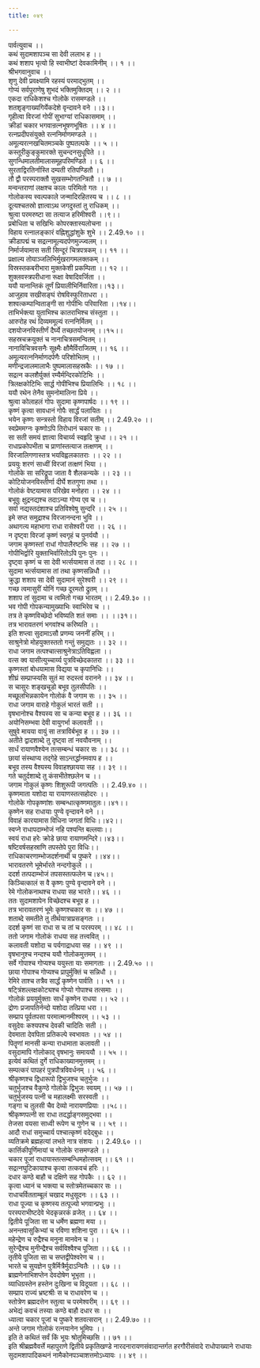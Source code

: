 ```yaml
---
title: ०४९

---
```

पार्वत्युवाच ।।  
कथं सुदामशापञ्च सा देवी ललाभ ह ।।  
कथं शशाप भृत्यो हि स्वाभीष्टां देवकामिनीम् ।। १ ।।  
श्रीभगवानुवाच ।।  
शृणु देवी प्रवक्ष्यामि रहस्यं परमाद्भुतम् ।।  
गोप्यं सर्वपुराणेषु शुभदं भक्तिमुक्तिदम् ।। २ ।।  
एकदा राधिकेशश्च गोलोके रासमण्डले ।।  
शतशृङ्गाख्यगिर्येकदेशे वृन्दावने वने ।।३।।  
गृहीत्वा विरजां गोपीं सुभाग्यां राधिकासमाम् ।।  
क्रीडां चकार भगवान्रत्नभूषणभूषितः ।। ४ ।।  
रत्नप्रदीपसंयुक्ते रत्ननिर्माणमण्डले ।।  
अमूल्यरत्नखचितमञ्चके पुष्पतल्पके ।। ५ ।।  
कस्तूरीकुङ्कुमारक्ते सुचन्दनसुधूपिते ।।  
सुगन्धिमालतीमालासमूहपरिमण्डिते ।। ६ ।।  
सुरताद्विरतिर्नास्ति दम्पती रतिपण्डितौ ।।  
तौ द्वौ परस्पराक्तौ सुखसम्भोगतन्त्रितौ ।। ७ ।।  
मन्वन्तराणां लक्षश्च कालः परिमितो गतः ।।  
गोलोकस्य स्वल्पकाले जन्मादिरहितस्य च ।। ८ ।।  
दूत्यश्चतस्रो ज्ञात्वाऽथ जगदुस्तां तु राधिकम् ।।  
श्रुत्वा परमरुष्टा सा तत्याज हरिमीश्वरी ।।९।।  
प्रबोधिता च सखिभिः कोपरक्तास्यलोचना ।।  
विहाय रत्नालङ्कारं वह्निशुद्धांशुके शुभे ।। 2.49.१० ।।  
क्रीडापद्मं च सद्रत्नामूल्यदर्पणमुज्ज्वलम् ।।  
निर्मार्जयामास सती सिन्दूरं चित्रपत्रकम् ।। ११ ।।  
प्रक्षाल्य तोयाञ्जलिभिर्मुखरागमलक्तकम् ।।  
विस्रस्तकबरीभारा मुक्तकेशी प्रकम्पिता ।। १२ ।।  
शुक्लवस्त्रपरीधाना रूक्षा वेषादिवर्जिता ।।  
ययौ यानान्तिकं तूर्णं प्रियालीभिर्निवारिता।।१३।।  
आजुहाव सखीसङ्घं रोषविस्फुरिताधरा ।।  
शश्वत्कम्पान्विताङ्गी सा गोपीभिः परिवारिता ।।१४।।  
ताभिर्भक्त्या युताभिश्च कातराभिश्च संस्तुता ।।  
आरुरोह रथं दिव्यममूल्यं रत्ननिर्मितम् ।।  
दशयोजनविस्तीर्णं दैर्घ्ये तच्छतयोजनम् ।।१५।।  
सहस्रचक्रयुक्तं च नानाचित्रसमन्वितम् ।।  
नानाविचित्रवसनैः सूक्ष्मैः क्षौमैर्विराजितम् ।। १६ ।।  
अमूल्यरत्ननिर्माणदर्पणैः परिशोभितम् ।।  
मणीन्द्रजालमालाभैः पुष्पमालासहस्रकैः ।। १७ ।।  
सद्रत्न कलशैर्युक्तं रम्यैर्मन्दिरकोटिभिः ।।  
त्रिलक्षकोटिभिः सार्द्ध गोपीभिश्च प्रियालिभिः ।। १८ ।।  
ययौ रथेन तेनैव सुमनोमालिना प्रिये ।।  
श्रुत्वा कोलाहलं गोपः सुदामा कृष्णपार्षदः ।। १९ ।।  
कृष्णं कृत्वा सावधानं गोपैः सार्द्धं पलायितः ।।  
भयेन कृष्णः सन्त्रस्तो विहाय विरजां सतीम् ।। 2.49.२० ।।  
स्वप्रेममग्नः कृष्णोऽपि तिरोधानं चकार सः ।।  
सा सती समयं ज्ञात्वा विचार्य्य स्वहृदि क्रुधा ।। २१ ।।  
राधाप्रकोपभीता च प्राणांस्तत्याज तत्क्षणम् ।।  
विरजालिगणास्तत्र भयविह्वलकातराः ।। २२ ।।  
प्रययुः शरणं साध्वीं विरजां तत्क्षणं भिया ।।  
गोलोके सा सरिद्रूपा जाता वै शैलकन्यके ।। २३ ।।  
कोटियोजनविस्तीर्णा दीर्घे शतगुणा तथा ।।  
गोलोकं वेष्टयामास परिखेव मनोहरा ।। २४ ।।  
बभूवुः क्षुद्रनद्यश्च तदाऽन्या गोप्य एव च ।।  
सर्वा नद्यस्तदंशाश्च प्रतिविश्वेषु सुन्दरि ।। २५ ।।  
इमे सप्त समुद्राश्च विरजानन्दना भुवि ।।  
अथागत्य महाभागा राधा रासेश्वरी परा ।। २६ ।।  
न दृष्ट्वा विरजां कृष्णं स्वगृहं च पुनर्ययौ ।।  
जगाम कृष्णस्तां राधां गोपालैरष्टभिः सह ।। २७ ।।  
गोपीभिर्द्वारि युक्ताभिर्वारितोऽपि पुनः पुनः ।।  
दृष्ट्वा कृष्णं च सा देवी भर्त्सयामास तं तदा ।। २८ ।।  
सुदामा भर्त्सयामास तां तथा कृष्णसन्निधौ ।।  
क्रुद्धा शशाप सा देवी सुदामानं सुरेश्वरी ।। २९ ।।  
गच्छ त्वमासुरीं योनिं गच्छ दूरमतो द्रुतम् ।।  
शशाप तां सुदामा च त्वमितो गच्छ भारतम् ।। 2.49.३० ।।  
भव गोपी गोपकन्यामुख्याभिः स्वाभिरेव च ।।  
तत्र ते कृष्णविच्छेदो भविष्यति शतं समाः ।। ।।३१।।  
तत्र भारावतरणं भगवांश्च करिष्यति ।।  
इति शप्त्वा सुदामाऽसौ प्रणम्य जननीं हरिम् ।।  
साश्रुनेत्रो मोहयुक्तस्ततो गन्तुं समुद्यतः ।। ३२ ।।  
राधा जगाम तत्पश्चात्साश्रुनेत्राऽतिविह्वला ।।  
वत्स क्व यासीत्युच्चार्य्य पुत्रविच्छेदकातरा ।। ३३ ।।  
कृष्णस्तां बोधयामास विद्यया च कृपानिधिः ।।  
शीघ्रं सम्प्राप्स्यसि सुतं मा रुदस्त्वं वरानने ।। ३४ ।।  
स चासुरः शङ्खचूडो बभूव तुलसीपतिः ।।  
मच्छूलभिन्नकायेन गोलोकं वै जगाम सः ।। ३५ ।।  
राधा जगाम वाराहे गोकुलं भारतं सती ।।  
वृषभानोश्च वैश्यस्य सा च कन्या बभूव ह ।। ३६ ।।  
अयोनिसम्भवा देवी वायुगर्भा कलावती ।।  
सुषुवे मायया वायुं सा तत्राविर्बभूव ह ।। ३७ ।।  
अतीते द्वादशाब्दे तु दृष्ट्वा तां नवयौवनाम् ।।  
सार्धं रायाणवैश्येन तत्सम्बन्धं चकार सः ।। ३८ ।।  
छायां संस्थाप्य तद्गेहे साऽन्तर्द्धानमवाप ह ।।  
बभूव तस्य वैश्यस्य विवाहश्छायया सह ।। ३९ ।।  
गते चतुर्दशाब्दे तु कंसभीतेश्छलेन च ।।  
जगाम गोकुलं कृष्णः शिशुरूपी जगत्पतिः ।। 2.49.४० ।।  
कृष्णमाता यशोदा या रायाणस्तत्सहोदरः ।।  
गोलोके गोपकृष्णांशः सम्बन्धात्कृष्णमातुलः।।४१।।  
कृष्णेन सह राधायाः पुण्ये वृन्दावने वने ।।  
विवाहं कारयामास विधिना जगतां विधिः।।४२।।  
स्वप्ने राधापदाम्भोजं नहि पश्यन्ति बल्लवाः।।  
स्वयं राधा हरेः क्रोडे छाया रायाणमन्दिरे।।४३।।  
षष्टिवर्षसहस्राणि तपस्तेपे पुरा विधिः।।  
राधिकाचरणाम्भोजदर्शनार्थी च पुष्करे ।।४४।।  
भारावतरणे भूमेर्भारते नन्दगोकुले ।।  
ददर्श तत्पदाम्भोजं तपसस्तत्फलेन च।४५।।  
किञ्चित्कालं स वै कृष्णः पुण्ये वृन्दावने वने ।।  
रेमे गोलोकनाथश्च राधया सह भारते।। ४६ ।।  
ततः सुदामशापेन विच्छेदश्च बभूव ह ।।  
तत्र भारावतरणं भूमेः कृष्णश्चकार सः ।। ४७ ।।  
शताब्दे समतीते तु तीर्थयात्राप्रसङ्गतः ।।  
ददर्श कृष्णं सा राधा स च तां च परस्परम् ।। ४८ ।।  
ततो जगाम गोलोकं राधया सह तत्त्ववित् ।।  
कलावती यशोदा च पर्यगाद्राधया सह ।। ४९ ।।  
वृषभानुश्च नन्दश्च ययौ गोलोकमुत्तमम् ।।  
सर्वे गोपाश्च गोप्यश्च ययुस्ता याः समागताः ।। 2.49.५० ।।  
छाया गोपाश्च गोप्यश्च प्रापुर्मुक्तिं च सन्निधौ ।।  
रेमिरे ताश्च तत्रैव सार्द्धं कृष्णेन पार्वति ।। ५१ ।।  
षट्त्रिंशल्लक्षकोट्यश्च गोप्यो गोपाश्च तत्समाः ।।  
गोलोकं प्रययुर्मुक्ताः सार्धं कृष्णेन राधया ।। ५२ ।।  
द्रोणः प्रजापतिर्नन्दो यशोदा तत्प्रिया धरा ।।  
सम्प्राप पूर्वतपसा परमात्मानमीश्वरम् ।। ५३ ।।  
वसुदेवः कश्यपश्च देवकी चादितिः सती ।।  
देवमाता देवपिता प्रतिकल्पे स्वभावतः ।। ५४ ।।  
पितॄणां मानसी कन्या राधामाता कलावती ।।  
वसुदामापि गोलोकाद् वृषभानुः समाययौ ।। ५५ ।।  
इत्येवं कथितं दुर्गे राधिकाख्यानमुत्तमम् ।।  
सम्पत्करं पापहरं पुत्रपौत्रविवर्धनम् ।। ५६ ।।  
श्रीकृष्णश्च द्विधारूपो द्विभुजश्च चतुर्भुजः ।।  
चतुर्भुजश्च वैकुण्ठे गोलोके द्विभुजः स्वयम् ।। ५७ ।।  
चतुर्भुजस्य पत्नी च महालक्ष्मीः सरस्वती ।।  
गङ्गा च तुलसी चैव देव्यो नारायणप्रियाः ।।५८।।  
श्रीकृष्णपत्नी सा राधा तदर्द्धाङ्गसमुद्भवा ।।  
तेजसा वयसा साध्वी रूपेण च गुणेन च ।। ५९ ।।  
आदौ राधां समुच्चार्य पश्चात्कृष्णं वदेद्बुधः ।।  
व्यतिक्रमे ब्रह्महत्यां लभते नात्र संशयः ।। 2.49.६० ।।  
कार्त्तिकीपूर्णिमायां च गोलोके रासमण्डले ।।  
चकार पूजां राधायास्तत्सम्बन्धिमहोत्सवम् ।। ६१ ।।  
सद्रत्नघुटिकायाश्च कृत्वा तत्कवचं हरिः ।।  
दधार कण्ठे बाहौ च दक्षिणे सह गोपकैः ।। ६२ ।।  
कृत्वा ध्यानं च भक्त्या च स्तोत्रमेतच्चकार सः ।।  
राधाचर्वितताम्बूलं चखाद मधुसूदनः ।। ६३ ।।  
राधा पूज्या च कृष्णस्य तत्पूज्यो भगवान्प्रभुः ।।  
परस्पराभीष्टदेवे भेदकृन्नरकं व्रजेत् ।। ६४ ।।  
द्वितीये पूजिता सा च धर्मेण ब्रह्मणा मया ।।  
अनन्तवासुकिभ्यां च रविणा शशिना पुरा ।। ६५ ।।  
महेन्द्रेण च रुद्रैश्च मनुना मानवेन च ।।  
सुरेन्द्रैश्च मुनीन्द्रैश्च सर्वविश्वैश्च पूजिता ।। ६६ ।।  
तृतीये पूजिता सा च सप्तद्वीपेश्वरेण च ।।  
भारते च सुयज्ञेन पुत्रैर्मित्रैर्मुदाऽन्वितैः ।। ६७ ।।  
ब्राह्मणेनाभिशप्तेन देवदोषेण भूभृता ।।  
व्याधिग्रस्तेन हस्तेन दुःखिना च विदूयता ।। ६८ ।।  
सम्प्राप राज्यं भ्रष्टश्रीः स च राधावरेण च ।।  
स्तोत्रेण ब्रह्मदत्तेन स्तुत्वा च परमेश्वरीम् ।। ६९ ।।  
अभेद्यं कवचं तस्याः कण्ठे बाहौ दधार सः ।।  
ध्यात्वा चकार पूजां च पुष्करे शतवत्सरान् ।। 2.49.७० ।।  
अन्ते जगाम गोलोकं रत्नयानेन भूमिपः ।।  
इति ते कथितं सर्वं किं भूयः श्रोतुमिच्छसि ।। ७१ ।।  
इति श्रीब्रह्मवैवर्त्ते महापुराणे द्वितीये प्रकृतिखण्डे नारदनारायणसंवादान्तर्गत हरगौरीसंवादे राधोपाख्याने राधायाः सुदामशापादिकथनं नामैकोनपञ्चाशत्तमोऽध्यायः ।। ४९ ।।